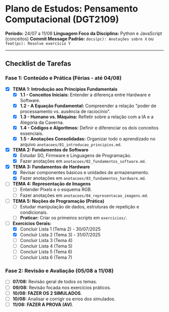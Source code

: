 # Plano de Estudos: Pensamento Computacional (DGT2109)

**Período:** 24/07 a 11/08
**Linguagem Foco da Disciplina:** Python e JavaScript (conceitos)
**Commit Message Padrão:** `docs(pc): Anotações sobre X` ou `feat(pc): Resolve exercício Y`

---

## Checklist de Tarefas

### Fase 1: Conteúdo e Prática (Férias - até 04/08)

- [x] **TEMA 1: Introdução aos Princípios Fundamentais**
  - [x] **1.1 - Conceitos Iniciais:** Entender a diferença entre Hardware e Software.
  - [x] **1.2 - A Equação Fundamental:** Compreender a relação "poder de processamento vs. ausência de raciocínio".
  - [x] **1.3 - Humano vs. Máquina:** Refletir sobre a relação com a IA e a Alegoria da Caverna.
  - [x] **1.4 - Códigos e Algoritmos:** Definir e diferenciar os dois conceitos essenciais.
  - [x] **1.5 - Anotações Consolidadas:** Organizar todo o aprendizado no arquivo `anotacoes/01_introducao_principios.md`.

- [x] **TEMA 2: Fundamentos de Software**
  - [x] Estudar SO, Firmware e Linguagens de Programação.
  - [x] Fazer anotações em `anotacoes/02_fundamentos_software.md`.

- [x] **TEMA 3: Fundamentos de Hardware**
  - [x] Revisar componentes básicos e unidades de armazenamento.
  - [x] Fazer anotações em `anotacoes/03_fundamentos_hardware.md`.

- [ ] **TEMA 4: Representação de Imagens**
  - [ ] Entender Pixels e o esquema RGB.
  - [ ] Fazer anotações em `anotacoes/04_representacao_imagens.md`.

- [ ] **TEMA 5: Noções de Programação (Prática)**
  - [ ] Estudar manipulação de dados, estruturas de repetição e condicionais.
  - [ ] **Praticar:** Criar os primeiros scripts em `exercicios/`.

- [ ] **Exercícios Gerais:**
  - [x] Concluir Lista 1 (Tema 2) - 30/07/2025
  - [x] Concluir Lista 2 (Tema 3) - 31/07/2025
  - [ ] Concluir Lista 3 (Tema 4)
  - [ ] Concluir Lista 4 (Tema 5)
  - [ ] Concluir Lista 5 (Tema 6)
  - [ ] Concluir Lista 6 (Tema 7)

### Fase 2: Revisão e Avaliação (05/08 a 11/08)
- [ ] **07/08:** Revisão geral de todos os temas.
- [ ] **09/08:** Revisão focada nos exercícios práticos.
- [ ] **10/08:** **FAZER OS 2 SIMULADOS**.
- [ ] **10/08:** Analisar e corrigir os erros dos simulados.
- [ ] **11/08:** **FAZER A PROVA (AV)**.